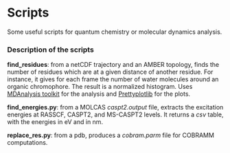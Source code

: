 Scripts
======

Some useful scripts for quantum chemistry or molecular dynamics analysis.

### Description of the scripts

**find_residues**: from a netCDF trajectory and an AMBER topology, finds the number of
residues which are at a given distance of another residue. For instance, it gives for 
each frame the number of water molecules around an organic chromophore. The result is a
normalized histogram. Uses [MDAnalysis toolkit](http://code.google.com/p/mdanalysis/) for 
the analysis and [Prettyplotlib](http://olgabot.github.io/prettyplotlib/) for the plots.

**find_energies.py**: from a MOLCAS *caspt2.output* file, extracts the excitation energies
at RASSCF, CASPT2, and MS-CASPT2 levels. It returns a *csv* table, with the energies in eV 
and in nm.

**replace_res.py**: from a pdb, produces a *cobram.parm* file for COBRAMM computations.

